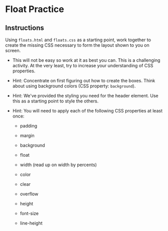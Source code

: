 # Float Practice

## Instructions

Using `floats.html` and `floats.css` as a starting point, work together to create the missing CSS necessary to form the layout shown to you on screen.

- This will not be easy so work at it as best you can. This is a challenging activity. At the very least, try to increase your understanding of CSS properties.

- Hint: Concentrate on first figuring out how to create the boxes. Think about using background colors (CSS property: `background`).

- Hint: We've provided the styling you need for the header element. Use this as a starting point to style the others.

- Hint: You will need to apply each of the following CSS properties at least once:

  - padding

  - margin

  - background

  - float

  - width (read up on width by percents)

  - color

  - clear

  - overflow

  - height

  - font-size

  - line-height
